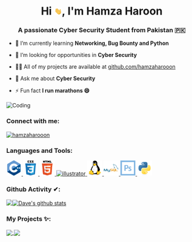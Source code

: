 <h1 align="center">Hi <img src="https://raw.githubusercontent.com/KevinPatel04/KevinPatel04/master/Hi.gif" width="20px">, I'm Hamza Haroon</h1>
<h3 align="center">A passionate Cyber Security Student from Pakistan 🇵🇰</h3>


- 🌱 I’m currently learning **Networking, Bug Bounty and Python**

- 🤝 I’m looking for opportunities in **Cyber Security**

- 👨‍💻 All of my projects are available at [github.com/hamzaharooon](github.com/hamzaharooon)

- 💬 Ask me about **Cyber Security**

- ⚡ Fun fact **I run marathons 😄**

<img align="center" alt="Coding" src="https://www.sogeti.com/globalassets/global/content-images/explore/blog/2020-predictions/00086---desk-anim---v0.3.gif">

<h3 align="left">Connect with me:</h3>
<p align="left">
<a href="https://linkedin.com/in/hamzaharooon" target="blank"><img align="center" src="https://raw.githubusercontent.com/rahuldkjain/github-profile-readme-generator/master/src/images/icons/Social/linked-in-alt.svg" alt="hamzaharooon" height="30" width="40" /></a>
</p>

<h3 align="left">Languages and Tools:</h3>
<p align="left"> <a href="https://www.w3schools.com/cpp/" target="_blank" rel="noreferrer"> <img src="https://raw.githubusercontent.com/devicons/devicon/master/icons/cplusplus/cplusplus-original.svg" alt="cplusplus" width="40" height="40"/> </a> <a href="https://www.w3schools.com/css/" target="_blank" rel="noreferrer"> <img src="https://raw.githubusercontent.com/devicons/devicon/master/icons/css3/css3-original-wordmark.svg" alt="css3" width="40" height="40"/> </a> <a href="https://www.w3.org/html/" target="_blank" rel="noreferrer"> <img src="https://raw.githubusercontent.com/devicons/devicon/master/icons/html5/html5-original-wordmark.svg" alt="html5" width="40" height="40"/> </a> <a href="https://www.adobe.com/in/products/illustrator.html" target="_blank" rel="noreferrer"> <img src="https://www.vectorlogo.zone/logos/adobe_illustrator/adobe_illustrator-icon.svg" alt="illustrator" width="40" height="40"/> </a> <a href="https://www.linux.org/" target="_blank" rel="noreferrer"> <img src="https://raw.githubusercontent.com/devicons/devicon/master/icons/linux/linux-original.svg" alt="linux" width="40" height="40"/> </a> <a href="https://www.mysql.com/" target="_blank" rel="noreferrer"> <img src="https://raw.githubusercontent.com/devicons/devicon/master/icons/mysql/mysql-original-wordmark.svg" alt="mysql" width="40" height="40"/> </a> <a href="https://www.photoshop.com/en" target="_blank" rel="noreferrer"> <img src="https://raw.githubusercontent.com/devicons/devicon/master/icons/photoshop/photoshop-line.svg" alt="photoshop" width="40" height="40"/> </a> <a href="https://www.python.org" target="_blank" rel="noreferrer"> <img src="https://raw.githubusercontent.com/devicons/devicon/master/icons/python/python-original.svg" alt="python" width="40" height="40"/> </a> </p>

### Github Activity ✔:

<a href="https://github.com/hamzaharooon">
  <img align="left" src="https://github-readme-stats.vercel.app/api/top-langs/?username=hamzaharooon&theme=tokyonight" />
  </a>

<a href="https://github.com/hamzaharooon">
 <img align="center" src="https://github-readme-stats.vercel.app/api?username=hamzaharooon&show_icons=true&theme=tokyonight&line_height=27" alt="Dave's github stats"/>
</a>

### My Projects ✨:
  
<a href="https://github.com/hamzaharooon/Cyber-Security-Toolkit">
  <img align="center" src="https://github-readme-stats.vercel.app/api/pin/?username=hamzaharooon&repo=Cyber-Security-Toolkit&theme=tokyonight" />
</a>

<a href="https://github.com/hamzaharooon/OOP">
  <img align="center" src="https://github-readme-stats.vercel.app/api/pin/?username=hamzaharooon&repo=OOP&theme=tokyonight" />
</a>
